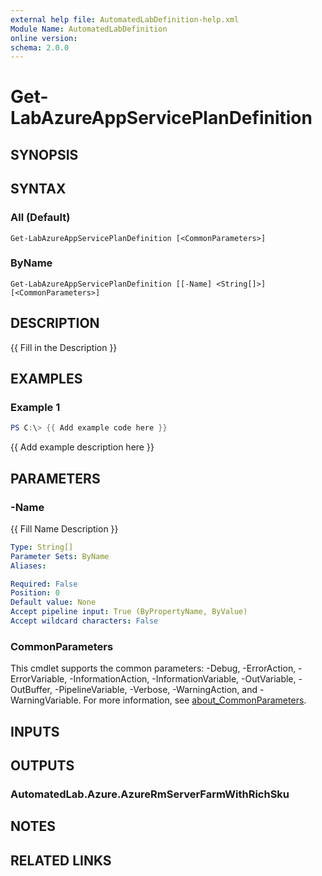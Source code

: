 ```yaml
---
external help file: AutomatedLabDefinition-help.xml
Module Name: AutomatedLabDefinition
online version:
schema: 2.0.0
---
```


# Get-LabAzureAppServicePlanDefinition

## SYNOPSIS

## SYNTAX

### All (Default)
```
Get-LabAzureAppServicePlanDefinition [<CommonParameters>]
```

### ByName
```
Get-LabAzureAppServicePlanDefinition [[-Name] <String[]>] [<CommonParameters>]
```

## DESCRIPTION
{{ Fill in the Description }}

## EXAMPLES

### Example 1
```powershell
PS C:\> {{ Add example code here }}
```

{{ Add example description here }}

## PARAMETERS

### -Name
{{ Fill Name Description }}

```yaml
Type: String[]
Parameter Sets: ByName
Aliases:

Required: False
Position: 0
Default value: None
Accept pipeline input: True (ByPropertyName, ByValue)
Accept wildcard characters: False
```

### CommonParameters
This cmdlet supports the common parameters: -Debug, -ErrorAction, -ErrorVariable, -InformationAction, -InformationVariable, -OutVariable, -OutBuffer, -PipelineVariable, -Verbose, -WarningAction, and -WarningVariable. For more information, see [about_CommonParameters](http://go.microsoft.com/fwlink/?LinkID=113216).

## INPUTS

## OUTPUTS

### AutomatedLab.Azure.AzureRmServerFarmWithRichSku
## NOTES

## RELATED LINKS
